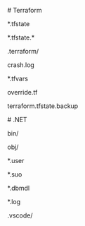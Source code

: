 \# Terraform

\*.tfstate

\*.tfstate.\*

.terraform/

crash.log

\*.tfvars

override.tf

terraform.tfstate.backup



\# .NET

bin/

obj/

\*.user

\*.suo

\*.dbmdl

\*.log

.vscode/




